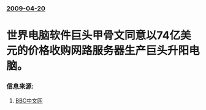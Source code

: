 ### [2009-04-20](/news/2009/04/20/index.md)

##### 
# 世界电脑软件巨头甲骨文同意以74亿美元的价格收购网路服务器生产巨头升阳电脑。




### 信息来源:

1. [BBC中文网](http://news.bbc.co.uk/chinese/simp/hi/newsid_8000000/newsid_8009000/8009022.stm)
